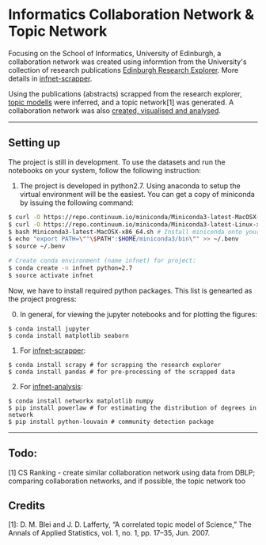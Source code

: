 # Informatics Collaboration Network & Topic Network
Focusing on the School of Informatics, University of Edinburgh, a collaboration network was created using informtion from the University's collection of research publications [Edinburgh Research Explorer](http://www.research.ed.ac.uk/portal/en/organisations/school-of-informatics(d9a3581f-93a4-4d74-bf29-14c86a1da9f4).html "School of Informatics - Edinburgh Research Explorer"). More details in [infnet-scrapper](./infnet-scrapper/notebooks).

Using the publications (abstracts) scrapped from the research explorer, [topic modells](./topicModel/notebooks) were inferred, and a topic network[1] was generated. A collaboration network was also [created, visualised and analysed](./infnet-analysis/notebooks).

---

## Setting up
The project is still in development. To use the datasets and run the notebooks on your system, follow the following instruction:

1. The project is developed in python2.7. Using anaconda to setup the virtual environment will be the easiest. You can get a copy of miniconda by issuing the following command:
```bash
$ curl -O https://repo.continuum.io/miniconda/Miniconda3-latest-MacOSX-x86_64.sh # For MacOSX
$ curl -O https://repo.continuum.io/miniconda/Miniconda3-latest-Linux-x86.sh # For linux/ubuntu
$ bash Miniconda3-latest-MacOSX-x86_64.sh # Install miniconda onto your system
$ echo "export PATH=\""\$PATH":$HOME/miniconda3/bin\"" >> ~/.benv
$ source ~/.benv

# Create conda environment (name infnet) for project:
$ conda create -n infnet python=2.7
$ source activate infnet
```

Now, we have to install required python packages. This list is genearted as the project progress:

0. In general, for viewing the jupyter notebooks and for plotting the figures:
```
$ conda install jupyter
$ conda install matplotlib seaborn
```

1. For [infnet-scrapper](./infnet-scrapper):
```
$ conda install scrapy # for scrapping the research explorer
$ conda install pandas # for pre-processing of the scrapped data
```

2. For [infnet-analysis](./infnet-analysis):
```
$ conda install networkx matplotlib numpy
$ pip install powerlaw # for estimating the distribution of degrees in network
$ pip install python-louvain # community detection package
```

---

## Todo:
[1] CS Ranking - create similar collaboration network using data from DBLP; comparing collaboration networks, and if possible, the topic network too

## Credits
[1]: D. M. Blei and J. D. Lafferty, “A correlated topic model of Science,” The Annals of Applied Statistics, vol. 1, no. 1, pp. 17–35, Jun. 2007.



